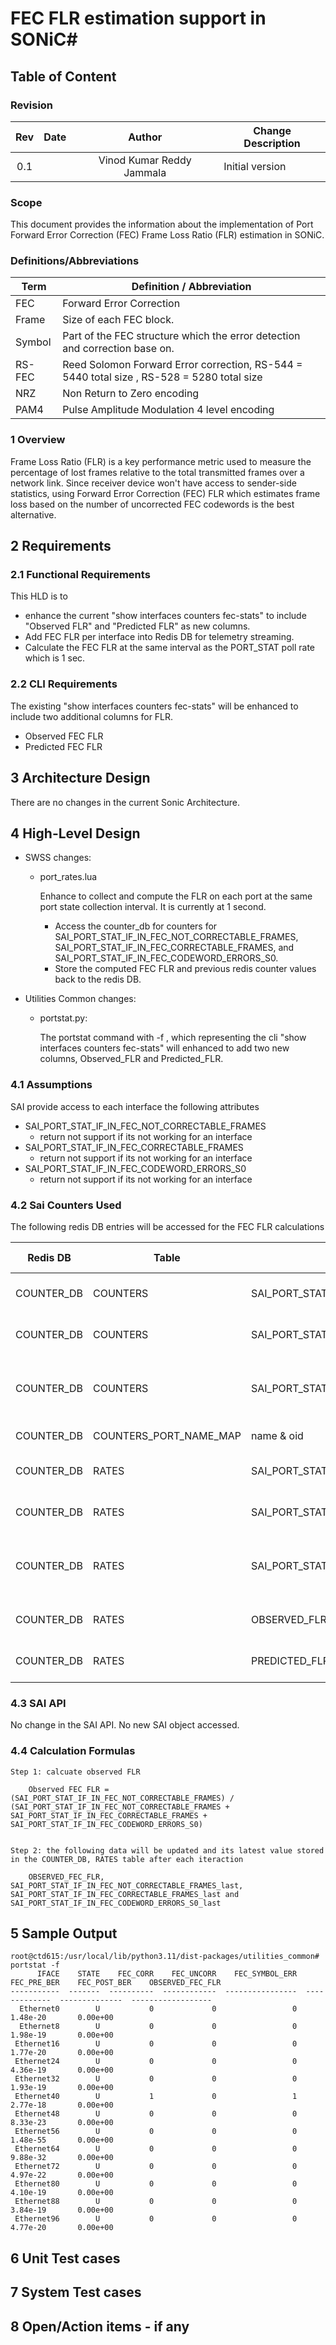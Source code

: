 # FEC FLR estimation support in SONiC#

## Table of Content 

### Revision  

  | Rev |     Date    |       Author           | Change Description                |
  |:---:|:-----------:|:----------------------:|-----------------------------------|
  | 0.1 |             | Vinod Kumar Reddy Jammala| Initial version                   |

### Scope  

This document provides the information about the implementation of Port Forward Error Correction (FEC) Frame Loss Ratio (FLR) estimation in SONiC.

### Definitions/Abbreviations 

 | Term    |  Definition / Abbreviation                                            |
 |---------|-----------------------------------------------------------------------|
 | FEC     | Forward Error Correction  |
 | Frame   | Size of each FEC block.  
 | Symbol  | Part of the FEC structure which the error detection and correction base on.  
 | RS-FEC  | Reed Solomon Forward Error correction, RS-544 = 5440 total size , RS-528 = 5280 total size  
 | NRZ     | Non Return to Zero encoding  
 | PAM4    | Pulse Amplitude Modulation 4 level encoding  

### 1 Overview
Frame Loss Ratio (FLR) is a key performance metric used to measure the percentage of lost frames relative to the total transmitted frames over a network link. Since receiver device won't have access to sender-side statistics, using Forward Error Correction (FEC) FLR which estimates frame loss based on the number of uncorrected FEC codewords  is the best alternative.

## 2 Requirements
### 2.1 Functional Requirements
  This HLD is to   
  - enhance the current "show interfaces counters fec-stats" to include "Observed FLR" and "Predicted FLR" as new columns.
  - Add FEC FLR per interface into Redis DB for telemetry streaming.
  - Calculate the FEC FLR at the same interval as the PORT_STAT poll rate which is 1 sec.

### 2.2 CLI Requirements

The existing "show interfaces counters fec-stats" will be enhanced to include two additional columns for FLR.  
 - Observed FEC FLR  
 - Predicted FEC FLR

## 3 Architecture Design

There are no changes in the current Sonic Architecture.

## 4 High-Level Design

 * SWSS changes:
   + port_rates.lua

      Enhance to collect and compute the FLR on each port at the same port state collection interval. It is currently at 1 second.

     - Access the counter_db for counters for SAI_PORT_STAT_IF_IN_FEC_NOT_CORRECTABLE_FRAMES, SAI_PORT_STAT_IF_IN_FEC_CORRECTABLE_FRAMES, and SAI_PORT_STAT_IF_IN_FEC_CODEWORD_ERRORS_S0.
     - Store the computed FEC FLR and previous redis counter values back to the redis DB.

 * Utilities Common changes:

   + portstat.py:

     The portstat command with -f , which representing the cli "show interfaces counters fec-stats" will enhanced to add two new columns, Observed_FLR and Predicted_FLR. 


### 4.1 Assumptions

SAI provide access to each interface the following attributes
- SAI_PORT_STAT_IF_IN_FEC_NOT_CORRECTABLE_FRAMES 
  - return not support if its not working for an interface
- SAI_PORT_STAT_IF_IN_FEC_CORRECTABLE_FRAMES 
  - return not support if its not working for an interface
- SAI_PORT_STAT_IF_IN_FEC_CODEWORD_ERRORS_S0
  - return not support if its not working for an interface


### 4.2 Sai Counters Used

The following redis DB entries will be accessed for the FEC FLR calculations

|Redis DB |Table|Entries|New, RW| Format | Descriptions|   
|--------------|-------------|------------------|--------|----------------|----------------|  
|COUNTER_DB |COUNTERS |SAI_PORT_STAT_IF_IN_FEC_NOT_CORRECTABLE_FRAMES |R |number |Total number of uncorrected codewords |
|COUNTER_DB |COUNTERS |SAI_PORT_STAT_IF_IN_FEC_CORRECTABLE_FRAMES |R |number |Total number of corrected codewords |
|COUNTER_DB |COUNTERS |SAI_PORT_STAT_IF_IN_FEC_CODEWORD_ERRORS_S0 |R |number |Total number of codewordswith 0 symbol errors |
|COUNTER_DB |COUNTERS_PORT_NAME_MAP | name & oid  |R |name  |Oid to name mapping |  
|COUNTER_DB |RATES |SAI_PORT_STAT_IF_IN_FEC_NOT_CORRECTABLE_FRAMES_last |NEW, RW |number |Total number of uncorrected codewords |
|COUNTER_DB |RATES |SAI_PORT_STAT_IF_IN_FEC_CORRECTABLE_FRAMES_last |NEW, RW |number |Total number of corrected codewords |
|COUNTER_DB |RATES |SAI_PORT_STAT_IF_IN_FEC_CODEWORD_ERRORS_S0_last |NEW, RW |number |Total number of codewordswith 0 symbol errors |
|COUNTER_DB |RATES |OBSERVED_FLR |New, RW| floating |calculated observed FEC FLR |  
|COUNTER_DB |RATES |PREDICTED_FLR |New, RW| floating |calulated predicted FEC FLR |  


### 4.3 SAI API

No change in the SAI API. No new SAI object accessed.


### 4.4 Calculation Formulas

```
Step 1: calcuate observed FLR

    Observed FEC FLR = (SAI_PORT_STAT_IF_IN_FEC_NOT_CORRECTABLE_FRAMES) / (SAI_PORT_STAT_IF_IN_FEC_NOT_CORRECTABLE_FRAMES + SAI_PORT_STAT_IF_IN_FEC_CORRECTABLE_FRAMES + SAI_PORT_STAT_IF_IN_FEC_CODEWORD_ERRORS_S0)


Step 2: the following data will be updated and its latest value stored in the COUNTER_DB, RATES table after each iteraction

    OBSERVED_FEC_FLR, SAI_PORT_STAT_IF_IN_FEC_NOT_CORRECTABLE_FRAMES_last, SAI_PORT_STAT_IF_IN_FEC_CORRECTABLE_FRAMES_last and SAI_PORT_STAT_IF_IN_FEC_CODEWORD_ERRORS_S0_last

```
## 5 Sample Output
```
root@ctd615:/usr/local/lib/python3.11/dist-packages/utilities_common#  portstat -f
      IFACE    STATE    FEC_CORR    FEC_UNCORR    FEC_SYMBOL_ERR    FEC_PRE_BER    FEC_POST_BER    OBSERVED_FEC_FLR
-----------  -------  ----------  ------------  ----------------  -------------  --------------  ------------------
  Ethernet0        U           0             0                 0    1.48e-20       0.00e+00
  Ethernet8        U           0             0                 0    1.98e-19       0.00e+00
 Ethernet16        U           0             0                 0    1.77e-20       0.00e+00
 Ethernet24        U           0             0                 0    4.36e-19       0.00e+00
 Ethernet32        U           0             0                 0    1.93e-19       0.00e+00
 Ethernet40        U           1             0                 1    2.77e-18       0.00e+00
 Ethernet48        U           0             0                 0    8.33e-23       0.00e+00
 Ethernet56        U           0             0                 0    1.48e-55       0.00e+00
 Ethernet64        U           0             0                 0    9.88e-32       0.00e+00
 Ethernet72        U           0             0                 0    4.97e-22       0.00e+00
 Ethernet80        U           0             0                 0    4.10e-19       0.00e+00
 Ethernet88        U           0             0                 0    3.84e-19       0.00e+00
 Ethernet96        U           0             0                 0    4.77e-20       0.00e+00
```

## 6 Unit Test cases

## 7 System Test cases

## 8 Open/Action items - if any

